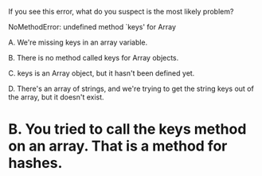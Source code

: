 If you see this error, what do you suspect is the most likely problem?

NoMethodError: undefined method `keys' for Array

A. We're missing keys in an array variable.

B. There is no method called keys for Array objects.

C. keys is an Array object, but it hasn't been defined yet.

D. There's an array of strings, and we're trying to get the string keys out of the array, but it doesn't exist.

# B. You tried to call the keys method on an array. That is a method for hashes.
